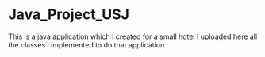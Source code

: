 # Java_Project_USJ
This is a java application which I created for a small hotel
I uploaded here all the classes i implemented to do that application
